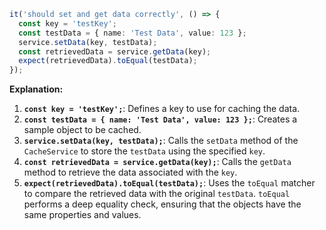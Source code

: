 ```typescript
it('should set and get data correctly', () => {
  const key = 'testKey';
  const testData = { name: 'Test Data', value: 123 };
  service.setData(key, testData);
  const retrievedData = service.getData(key);
  expect(retrievedData).toEqual(testData);
});
```

**Explanation:**

1.  **`const key = 'testKey';`**:  Defines a key to use for caching the data.
2.  **`const testData = { name: 'Test Data', value: 123 };`**: Creates a sample object to be cached.
3.  **`service.setData(key, testData);`**: Calls the `setData` method of the `CacheService` to store the `testData` using the specified `key`.
4.  **`const retrievedData = service.getData(key);`**: Calls the `getData` method to retrieve the data associated with the `key`.
5.  **`expect(retrievedData).toEqual(testData);`**: Uses the `toEqual` matcher to compare the retrieved data with the original `testData`.  `toEqual` performs a deep equality check, ensuring that the objects have the same properties and values.